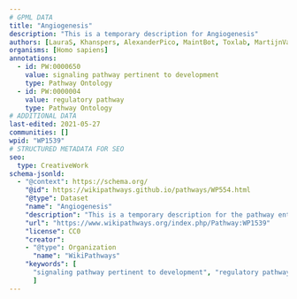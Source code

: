 ```yaml
---
# GPML DATA
title: "Angiogenesis"
description: "This is a temporary description for Angiogenesis"
authors: [LauraS, Khanspers, AlexanderPico, MaintBot, Toxlab, MartijnVanIersel, Egonw, Zari, MirellaKalafati, Mkutmon]
organisms: [Homo sapiens]
annotations:
  - id: PW:0000650
    value: signaling pathway pertinent to development
    type: Pathway Ontology
  - id: PW:0000004
    value: regulatory pathway
    type: Pathway Ontology
# ADDITIONAL DATA
last-edited: 2021-05-27
communities: []
wpid: "WP1539"
# STRUCTURED METADATA FOR SEO
seo:
  type: CreativeWork
schema-jsonld:
  - "@context": https://schema.org/
    "@id": https://wikipathways.github.io/pathways/WP554.html
    "@type": Dataset
    "name": "Angiogenesis"
    "description": "This is a temporary description for the pathway entitled: Angiogenesis"
    "url": "https://www.wikipathways.org/index.php/Pathway:WP1539"
    "license": CC0
    "creator":
    - "@type": Organization
      "name": "WikiPathways"
    "keywords": [
      "signaling pathway pertinent to development", "regulatory pathway",
      ]
---
```

